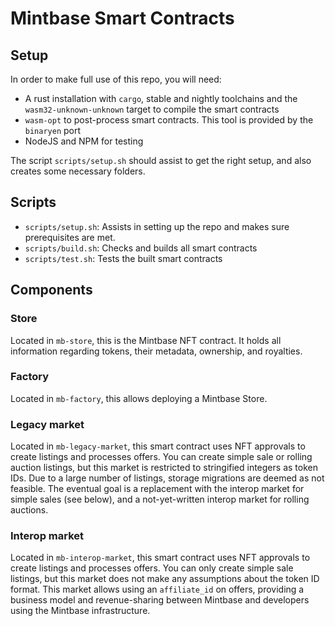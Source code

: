 # Mintbase Smart Contracts

## Setup

In order to make full use of this repo, you will need:

- A rust installation with `cargo`, stable and nightly toolchains and the
  `wasm32-unknown-unknown` target to compile the smart contracts
- `wasm-opt` to post-process smart contracts. This tool is provided by the
  `binaryen` port
- NodeJS and NPM for testing

The script `scripts/setup.sh` should assist to get the right setup, and also
creates some necessary folders.

## Scripts

- `scripts/setup.sh`: Assists in setting up the repo and makes sure
  prerequisites are met.
- `scripts/build.sh`: Checks and builds all smart contracts
- `scripts/test.sh`: Tests the built smart contracts

## Components

### Store

Located in `mb-store`, this is the Mintbase NFT contract. It holds all
information regarding tokens, their metadata, ownership, and royalties.

### Factory

Located in `mb-factory`, this allows deploying a Mintbase Store.

### Legacy market

Located in `mb-legacy-market`, this smart contract uses NFT approvals to create
listings and processes offers. You can create simple sale or rolling auction
listings, but this market is restricted to stringified integers as token IDs.
Due to a large number of listings, storage migrations are deemed as not
feasible. The eventual goal is a replacement with the interop market for simple
sales (see below), and a not-yet-written interop market for rolling auctions.

### Interop market

Located in `mb-interop-market`, this smart contract uses NFT approvals to create
listings and processes offers. You can only create simple sale listings, but
this market does not make any assumptions about the token ID format. This market
allows using an `affiliate_id` on offers, providing a business model and
revenue-sharing between Mintbase and developers using the Mintbase
infrastructure.
